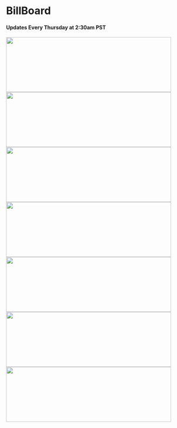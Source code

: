 <!DOCtype html>
<html>
<head>
  <h1> BillBoard </h1>
  <h4> Updates Every Thursday at 2:30am PST </h4>
  </head>
<body>
  <a href=".com">
<img src=".png" alt="" style="width:450px;height:150px;">
</a>
  <a href=".com">
<img src=".png" alt="" style="width:450px;height:150px;">
</a>
   <a href=".com">
<img src=".png" alt="" style="width:450px;height:150px;">
</a>
   <a href=".com">
<img src=".png" alt="" style="width:450px;height:150px;">
</a>
   <a href=".com">
<img src=".png" alt="" style="width:450px;height:150px;">
</a>
   <a href=".com">
<img src=".png" alt="" style="width:450px;height:150px;">
</a>
   <a href=".com">
<img src=".png" alt="" style="width:450px;height:150px;">
</a>
  </body>
  </html>
